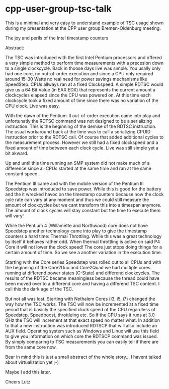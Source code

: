 # cpp-user-group-tsc-talk
This is a minimal and very easy to understand example of TSC usage shown during my presentation at the CPP user group Bremen-Oldenburg meeting.

The joy and perils of the Intel timestamp counters

Abstract:

The TSC was introduced with the first Intel Pentium processors and offered a very simple method to perform time measurements with a precesion down to a single clockcycle. Back in thoose days live was simple. You usally only had one core, no out-of-order execution and since a CPU only required around 15-30 Watts no real need for power savings mechanisms like SpeedStep. CPUs allways ran at a fixed Clockspeed. A simple RDTSC would give us a 64 Bit Value (in EAX:EDX) that represents the current amount a clockcycles elapsed since the CPU was powered on. At this time each clockcycle took a fixed amount of time since there was no variation of the CPU clock. Live was easy.

With the dawn of the Pentium-II out-of-order execution came into play and unfortunatly the RDTSC command was not designed to be a serializing instruction. This is the beginning of the demise of the RDTSC instruction. The usual workaround back at the time was to call a serializing CPUID instruction prior to the RDTSC call. Of course that added additional cycles to the measurement process. However we still had a fixed clockspeed and a fixed amount of time between each clock cycle. Live was still simple yet a bit akward.

Up and until this time running an SMP system did not make much of a difference since all CPUs started at the same time and ran at the same constant speed.

The Pentium III came and with the mobile version of the Pentium III Speedstep was introduced to save power. While this is good for the battery and the it wrecked havoc on the timestamp counters because now the clock cyle rate can vary at any moment and thus we could still measure the amount of clockcycles but we cant transform this into a timespan anymore. The amount of clock cycles will stay constant but the time to execute them will vary!

While the Pentium 4 (Willamette and Northwood) core does not have Speedstep another technology came into play to give the timestamp counters a hard time: Thermal Throttling. While this was a great technology by itself it behaves rather odd. When thermal throttling is active on said P4 Core it will not lower the clock speed! The core just stops doing things for a certain amount of time. So we see a another variation in the execution time.

Starting with the Core series Speedstep was rolled out to all CPUs and with the beginning of the Core2Duo and Core2Quad we had multiple cores running at differend power states (C-State) and differend clockcycles. The results of the RDTSC became meaningless because the thread could have been moved over to a differend core and having a differend TSC content. I call this the dark age of the TSC.

But not all was lost. Starting with Nethalem Cores (i3, i5, i7) changed the way how the TSC works. The TSC will now be incremented at a fixed time period that is basicly the specified clock speed of the CPU regardless of Speedstep, Speedboost, throttleing etc. So if the CPU says it runs at 3.0 GHz the TSC will increment at that exact speed no matter what. In addition to that a new instruction was introduced RDTSCP that will also include an AUX field. Operating system such as Windows and Linux will use this field to give you information on which core the RDTSCP command was issued. By simply comparing to TSC measurements you can easily tell if there are from the same core now.

Bear in mind this is just a small abstract of the whole story... I havent talked about virtualization yet ;-)

Maybe I add this later.

Cheers 
Lutz

